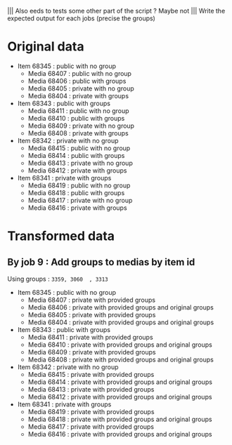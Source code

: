 
||| Also eeds to tests some other part of the script ? Maybe not
||| Write the expected output for each jobs (precise the groups)

# Original data

* Item 68345 : public with no group
  * Media 68407 : public with no group
  * Media 68406 : public with groups
  * Media 68405 : private with no group
  * Media 68404 : private with groups
* Item 68343 : public with groups
  * Media 68411 : public with no group
  * Media 68410 : public with groups
  * Media 68409 : private with no group
  * Media 68408 : private with groups
* Item 68342 : private with no group
  * Media 68415 : public with no group
  * Media 68414 : public with groups
  * Media 68413 : private with no group
  * Media 68412 : private with groups
* Item 68341 : private with groups
  * Media 68419 : public with no group
  * Media 68418 : public with groups
  * Media 68417 : private with no group
  * Media 68416 : private with groups

# Transformed data

## By job 9 : Add groups to medias by item id

Using groups : `3359, 3060  , 3313`

* Item 68345 : public with no group
  * Media 68407 : private with provided groups
  * Media 68406 : private with provided groups and original groups
  * Media 68405 : private with provided groups
  * Media 68404 : private with provided groups and original groups
* Item 68343 : public with groups
  * Media 68411 : private with provided groups
  * Media 68410 : private with provided groups and original groups
  * Media 68409 : private with provided groups
  * Media 68408 : private with provided groups and original groups
* Item 68342 : private with no group
  * Media 68415 : private with provided groups
  * Media 68414 : private with provided groups and original groups
  * Media 68413 : private with provided groups
  * Media 68412 : private with provided groups and original groups
* Item 68341 : private with groups
  * Media 68419 : private with provided groups
  * Media 68418 : private with provided groups and original groups
  * Media 68417 : private with provided groups
  * Media 68416 : private with provided groups and original groups